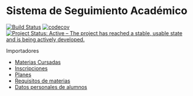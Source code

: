 # Sistema de Seguimiento Académico
[![Build Status](https://travis-ci.org/nachoyegro/seguimiento-academico.svg?branch=master)](https://travis-ci.org/nachoyegro/seguimiento-academico)
[![codecov](https://codecov.io/gh/nachoyegro/seguimiento-academico/branch/master/graph/badge.svg)](https://codecov.io/gh/nachoyegro/seguimiento-academico)
[![Project Status: Active – The project has reached a stable, usable state and is being actively developed.](https://www.repostatus.org/badges/latest/active.svg)](https://www.repostatus.org/#active)



Importadores

- [Materias Cursadas](alumnos/docs/md/IMPORTADOR_MATERIAS_CURSADAS.md)
- [Inscripciones](alumnos/docs/md/IMPORTADOR_INSCRIPCIONES.md)
- [Planes](alumnos/docs/md/IMPORTADOR_PLANES.md)
- [Requisitos de materias](alumnos/docs/md/IMPORTADOR_REQUISITOS.md)
- [Datos personales de alumnos](alumnos/docs/md/IMPORTADOR_DATOS_PERSONALES.md)
